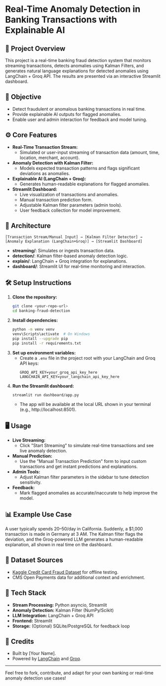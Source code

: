 # Real-Time Anomaly Detection in Banking Transactions with Explainable AI

## 🚀 Project Overview
This project is a real-time banking fraud detection system that monitors streaming transactions, detects anomalies using Kalman Filters, and generates natural language explanations for detected anomalies using LangChain + Groq API. The results are presented via an interactive Streamlit dashboard.

## 🎯 Objective
- Detect fraudulent or anomalous banking transactions in real time.
- Provide explainable AI outputs for flagged anomalies.
- Enable user and admin interaction for feedback and model tuning.

## ⚙️ Core Features
- **Real-Time Transaction Stream:**
  - Simulated or user-input streaming of transaction data (amount, time, location, merchant, account).
- **Anomaly Detection with Kalman Filter:**
  - Models expected transaction patterns and flags significant deviations as anomalies.
- **Explainable AI (LangChain + Groq):**
  - Generates human-readable explanations for flagged anomalies.
- **Streamlit Dashboard:**
  - Live visualization of transactions and anomalies.
  - Manual transaction prediction form.
  - Adjustable Kalman filter parameters (admin tools).
  - User feedback collection for model improvement.

## 🧩 Architecture
```
[Transaction Stream/Manual Input] → [Kalman Filter Detector] → [Anomaly Explanation (LangChain+Groq)] → [Streamlit Dashboard]
```
- **streaming/**: Simulates or ingests transaction data.
- **detection/**: Kalman filter-based anomaly detection logic.
- **explain/**: LangChain + Groq integration for explanations.
- **dashboard/**: Streamlit UI for real-time monitoring and interaction.

## 🛠️ Setup Instructions
1. **Clone the repository:**
   ```bash
   git clone <your-repo-url>
   cd banking-fraud-detection
   ```
2. **Install dependencies:**
   ```bash
   python -m venv venv
   venv\Scripts\activate  # On Windows
   pip install --upgrade pip
   pip install -r requirements.txt
   ```
3. **Set up environment variables:**
   - Create a `.env` file in the project root with your LangChain and Groq API keys:
     ```env
     GROQ_API_KEY=your_groq_api_key_here
     LANGCHAIN_API_KEY=your_langchain_api_key_here
     ```
4. **Run the Streamlit dashboard:**
   ```bash
   streamlit run dashboard/app.py
   ```
   - The app will be available at the local URL shown in your terminal (e.g., http://localhost:8501).

## 🖥️ Usage
- **Live Streaming:**
  - Click "Start Streaming" to simulate real-time transactions and see live anomaly detection.
- **Manual Prediction:**
  - Use the "Manual Transaction Prediction" form to input custom transactions and get instant predictions and explanations.
- **Admin Tools:**
  - Adjust Kalman filter parameters in the sidebar to tune detection sensitivity.
- **Feedback:**
  - Mark flagged anomalies as accurate/inaccurate to help improve the model.

## 📊 Example Use Case
A user typically spends $20–$50/day in California. Suddenly, a $1,000 transaction is made in Germany at 3 AM. The Kalman filter flags the deviation, and the Groq-powered LLM generates a human-readable explanation, all shown in real time on the dashboard.

## 🧪 Dataset Sources
- [Kaggle Credit Card Fraud Dataset](https://www.kaggle.com/mlg-ulb/creditcardfraud) for offline testing.
- CMS Open Payments data for additional context and enrichment.

## 🧠 Tech Stack
- **Stream Processing:** Python asyncio, Streamlit
- **Anomaly Detection:** Kalman Filter (NumPy/Scikit)
- **LLM Integration:** LangChain + Groq API
- **Frontend:** Streamlit
- **Storage:** (Optional) SQLite/PostgreSQL for feedback loop

## 🙏 Credits
- Built by [Your Name].
- Powered by [LangChain](https://www.langchain.com/) and [Groq](https://groq.com/).

---
Feel free to fork, contribute, and adapt for your own banking or real-time anomaly detection use cases!
